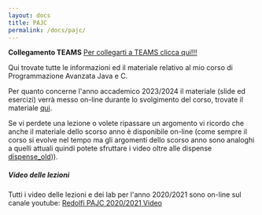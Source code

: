 ```yaml
---
layout: docs
title: PAJC
permalink: /docs/pajc/
---
```


**Collegamento TEAMS**
[Per collegarti a TEAMS clicca qui!!!][TEAMS]

Qui trovate tutte le informazioni ed il materiale relativo al mio corso di Programmazione Avanzata Java e C.

Per quanto concerne l'anno accademico 2023/2024 il materiale (slide ed esercizi) verrà messo on-line durante lo svolgimento del corso, trovate il materiale [qui][materiale_2023_24].


Se vi perdete una lezione o volete ripassare un argomento vi ricordo che anche il materiale dello scorso anno è disponibile on-line (come sempre il corso si evolve nel tempo ma gli argomenti dello scorso anno sono analoghi a quelli attuali quindi potete sfruttare i video oltre alle dispense [dispense_old][materiale_old])).

[TEAMS]:https://teams.microsoft.com/l/meetup-join/19:Z9WjjfbF6bjAymOeueU3YiLv5ZYUWPzwErxk1pWJXyU1@thread.tacv2/1696506968824?context=%7B%22Tid%22:%22d5c8af23-527d-498f-94b5-f9745fee3afc%22,%22Oid%22:%22861d0034-5b44-4771-8bc5-70b0da006d26%22%7D

[materiale_2023_24]: https://www.dropbox.com/scl/fo/b1jc709lq2wr7btiqol8z/h?rlkey=3yug5lvf9qx10mw9ess3aifhx&dl=0

[materiale_old]: https://www.dropbox.com/sh/3s0ravwk9dk18ud/AAAz26io9Y6gEt4Gyqz0llKRa?dl=0


<div class="note info">
  <h5>Video delle lezioni</h5>
  <p>Tutti i video delle lezioni e dei lab per l'anno 2020/2021 sono on-line sul canale youtube: <a href="https://www.youtube.com/playlist?list=PLv6L7aZ2kXMKzbh91M8tBZ0PgZeFwhzbJ">Redolfi PAJC 2020/2021 Video</a></p>
</div>
